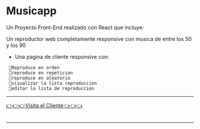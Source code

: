 # Musicapp

Un Proyecto Front-End realizado con React que incluye:

Un reproductor web completamente responsive con musica de entre los 50 y los 90


 - Una pagina de cliente responsive con:
 ~~~
  🔸Reproduce en orden
  🔸reproduce en repeticion 
  🔸reproduce en aleatorio
  🔸visualizar la lista reproduccion
  🔸editar la lista de reproduccion
~~~

____________________

<a href="https://musicapp-puce.vercel.app" target="blank">
 👉👉👉Visita el Cliente👈👈👈
</a>
  <br></br>

____________________

